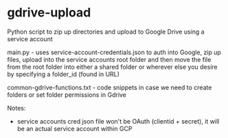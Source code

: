 # gdrive-upload
Python script to zip up directories and upload to Google Drive using a service account


main.py - uses service-account-credentials.json to auth into Google, zip up files, upload into the service accounts root folder and then move the file from the root folder into either a shared folder or wherever else you desire by specifying a folder_id (found in URL)

common-gdrive-functions.txt - code snippets in case we need to create folders or set folder permissions in Gdrive




Notes: 
  - service accounts cred json file won't be OAuth (clientid + secret), it will be an actual service account within GCP

